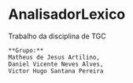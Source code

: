 # AnalisadorLexico

Trabalho da disciplina de TGC

	**Grupo:**
	Matheus de Jesus Artilino, 
	Daniel Vicente Neves Alves, 
	Victor Hugo Santana Pereira
